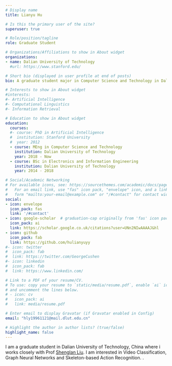 ```yaml
---
# Display name
title: Lianyu Hu

# Is this the primary user of the site?
superuser: true

# Role/position/tagline
role: Graduate Student

# Organizations/Affiliations to show in About widget
organizations:
- name: Dalian University of Technology
  #url: https://www.stanford.edu/

# Short bio (displayed in user profile at end of posts)
bio: A graduate student major in Computer Science and Technology in Dalian University of Technology .

# Interests to show in About widget
#interests:
#- Artificial Intelligence
#- Computational Linguistics
#- Information Retrieval

# Education to show in About widget
education:
  courses:
  #- course: PhD in Artificial Intelligence
  #  institution: Stanford University
  #  year: 2012
  - course: MEng in Computer Science and Technology
    institution: Dalian University of Technology
    year: 2018 - Now
  - course: BSc in Electronics and Information Engineering
    institution: Dalian University of Technology
    year: 2014 - 2018

# Social/Academic Networking
# For available icons, see: https://sourcethemes.com/academic/docs/page-builder/#icons
#   For an email link, use "fas" icon pack, "envelope" icon, and a link in the
#   form "mailto:your-email@example.com" or "/#contact" for contact widget.
social:
- icon: envelope
  icon_pack: fas
  link: '/#contact'
- icon: google-scholar  # graduation-cap originally from 'fas' icon pack .Alternatively, use `google-scholar` icon from `ai` icon pack
  icon_pack: ai
  link: https://scholar.google.co.uk/citations?user=UNn2NIwAAAAJ&hl
- icon: github
  icon_pack: fab
  link: https://github.com/hulianyuyy
#- icon: twitter
#  icon_pack: fab
#  link: https://twitter.com/GeorgeCushen
#- icon: linkedin
#  icon_pack: fab
#  link: https://www.linkedin.com/

# Link to a PDF of your resume/CV.
# To use: copy your resume to `static/media/resume.pdf`, enable `ai` icons in `params.toml`, 
# and uncomment the lines below.
# - icon: cv
#   icon_pack: ai
#   link: media/resume.pdf

# Enter email to display Gravatar (if Gravatar enabled in Config)
email: "hly19961121@mail.dlut.edu.cn"

# Highlight the author in author lists? (true/false)
highlight_name: false
---
```


I am a graduate student in Dalian University of Technology, China where i works closely with Prof [Shenglan Liu](https://scholar.google.com/citations?hl=zh-CN&user=MtbsE3YAAAAJ). I am interested in Video Classification, Graph Neural Networks and Skeleton-based Action Recognition. .

<!--
{{< icon name="download" pack="fas" >}} Download my {{< staticref "media/demo_resume.pdf" "newtab" >}}resumé{{< /staticref >}}.
-->
